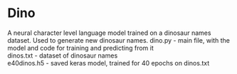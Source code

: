 # Dino
A neural character level language model trained on a dinosaur names dataset. Used to generate new dinosaur names.
dino.py - main file, with the model and code for training and predicting from it  
dinos.txt - dataset of dinosaur names  
e40dinos.h5 - saved keras model, trained for 40 epochs on dinos.txt  

